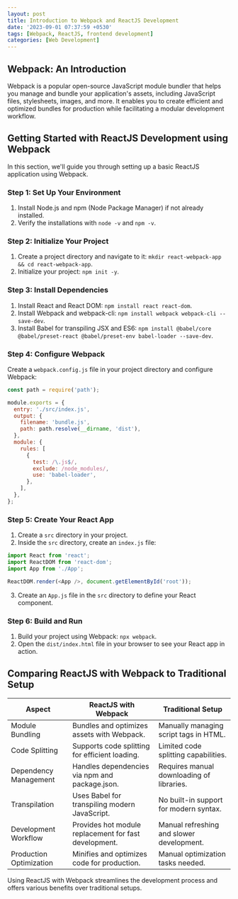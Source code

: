 ```yaml
---
layout: post
title: Introduction to Webpack and ReactJS Development
date: '2023-09-01 07:37:59 +0530'
tags: [Webpack, ReactJS, frontend development]
categories: [Web Development]
---
```

## Webpack: An Introduction

Webpack is a popular open-source JavaScript module bundler that helps you manage and bundle your application's assets, including JavaScript files, stylesheets, images, and more. It enables you to create efficient and optimized bundles for production while facilitating a modular development workflow.

## Getting Started with ReactJS Development using Webpack

In this section, we'll guide you through setting up a basic ReactJS application using Webpack.

### Step 1: Set Up Your Environment

1. Install Node.js and npm (Node Package Manager) if not already installed.
2. Verify the installations with `node -v` and `npm -v`.

### Step 2: Initialize Your Project

1. Create a project directory and navigate to it: `mkdir react-webpack-app && cd react-webpack-app`.
2. Initialize your project: `npm init -y`.

### Step 3: Install Dependencies

1. Install React and React DOM: `npm install react react-dom`.
2. Install Webpack and webpack-cli: `npm install webpack webpack-cli --save-dev`.
3. Install Babel for transpiling JSX and ES6: `npm install @babel/core @babel/preset-react @babel/preset-env babel-loader --save-dev`.

### Step 4: Configure Webpack

Create a `webpack.config.js` file in your project directory and configure Webpack:

```javascript
const path = require('path');

module.exports = {
  entry: './src/index.js',
  output: {
    filename: 'bundle.js',
    path: path.resolve(__dirname, 'dist'),
  },
  module: {
    rules: [
      {
        test: /\.js$/,
        exclude: /node_modules/,
        use: 'babel-loader',
      },
    ],
  },
};
```

### Step 5: Create Your React App

1. Create a `src` directory in your project.
2. Inside the `src` directory, create an `index.js` file:

```javascript
import React from 'react';
import ReactDOM from 'react-dom';
import App from './App';

ReactDOM.render(<App />, document.getElementById('root'));
```

3. Create an `App.js` file in the `src` directory to define your React component.

### Step 6: Build and Run

1. Build your project using Webpack: `npx webpack`.
2. Open the `dist/index.html` file in your browser to see your React app in action.

## Comparing ReactJS with Webpack to Traditional Setup

| Aspect                  | ReactJS with Webpack                           | Traditional Setup                              |
|-------------------------|-----------------------------------------------|-----------------------------------------------|
| Module Bundling         | Bundles and optimizes assets with Webpack.   | Manually managing script tags in HTML.       |
| Code Splitting          | Supports code splitting for efficient loading. | Limited code splitting capabilities.        |
| Dependency Management  | Handles dependencies via npm and package.json. | Requires manual downloading of libraries.  |
| Transpilation           | Uses Babel for transpiling modern JavaScript. | No built-in support for modern syntax.     |
| Development Workflow    | Provides hot module replacement for fast development. | Manual refreshing and slower development. |
| Production Optimization | Minifies and optimizes code for production. | Manual optimization tasks needed.          |

Using ReactJS with Webpack streamlines the development process and offers various benefits over traditional setups.
